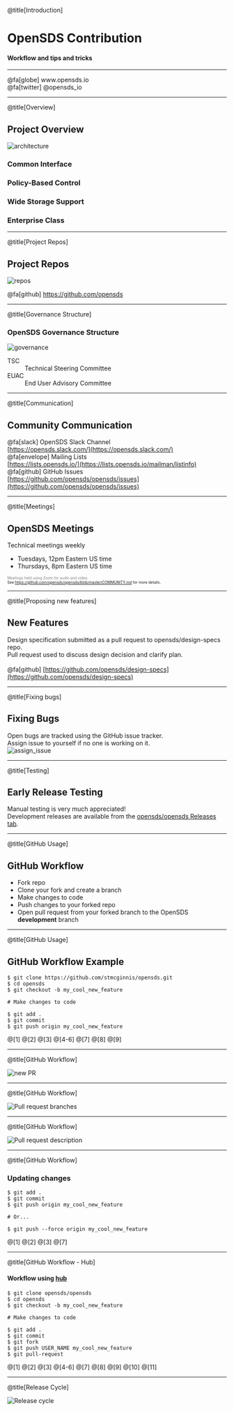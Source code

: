 @title[Introduction]

# OpenSDS Contribution
#### Workflow and tips and tricks

<hr/>
@fa[globe] www.opensds.io <br/>
@fa[twitter] @opensds_io

---

@title[Overview]

## Project Overview

![architecture](Copenhagen2018/Contribution/assets/opensds-overview.png)

### Common Interface
### Policy-Based Control
### Wide Storage Support
### Enterprise Class

---

@title[Project Repos]

## Project Repos

![repos](Copenhagen2018/Contribution/assets/repos.png)

@fa[github] https://github.com/opensds

---

@title[Governance Structure]

### OpenSDS Governance Structure

![governance](Copenhagen2018/Contribution/assets/governance.jpg)

<dl>
  <dt>TSC</dt>
  <dd>Technical Steering Committee</dd>

  <dt>EUAC</dt>
  <dd>End User Advisory Committee</dd>
</dl>

---

@title[Communication]

## Community Communication

@fa[slack] OpenSDS Slack Channel <br/>
[https://opensds.slack.com/](https://opensds.slack.com/) <br/>
@fa[envelope] Mailing Lists <br/>
[https://lists.opensds.io/](https://lists.opensds.io/mailman/listinfo) <br/>
@fa[github] GitHub Issues <br/>
[https://github.com/opensds/opensds/issues](https://github.com/opensds/opensds/issues)

---

@title[Meetings]

## OpenSDS Meetings

Technical meetings weekly

- Tuesdays, 12pm Eastern US time
- Thursdays, 8pm Eastern US time

<span style="font-size:0.6em; color:gray">Meetings held using Zoom for audio
and video.</span>
<br/>
<span style="font-size:0.6em">See https://github.com/opensds/opensds/blob/master/COMMUNITY.md for more
details.</span>

---

@title[Proposing new features]

## New Features

Design specification submitted as a pull request to opensds/design-specs repo.
<br/>
Pull request used to discuss design decision and clarify plan.
<br/>
<br/>
@fa[github]
[https://github.com/opensds/design-specs](https://github.com/opensds/design-specs)

---

@title[Fixing bugs]

## Fixing Bugs

Open bugs are tracked using the GitHub issue tracker.
<br/>
Assign issue to yourself if no one is working on it.
<br/>
![assign_issue](Copenhagen2018/Contribution/assets/assign_issue.png)

---

@title[Testing]

## Early Release Testing

Manual testing is very much appreciated!
<br/>
Development releases are available from the [opensds/opensds Releases
tab](https://github.com/opensds/opensds/releases).

---

@title[GitHub Usage]

## GitHub Workflow

- Fork repo
- Clone your fork and create a branch
- Make changes to code
- Push changes to your forked repo
- Open pull request from your forked branch to the OpenSDS **development**
  branch

---

@title[GitHub Usage]

## GitHub Workflow Example

```
$ git clone https://github.com/stmcginnis/opensds.git
$ cd opensds
$ git checkout -b my_cool_new_feature

# Make changes to code

$ git add .
$ git commit
$ git push origin my_cool_new_feature
```

@[1]
@[2]
@[3]
@[4-6]
@[7]
@[8]
@[9]

---

@title[GitHub Workflow]

![new PR](Copenhagen2018/Contribution/assets/new_pr.png)

---

@title[GitHub Workflow]

![Pull request branches](Copenhagen2018/Contribution/assets/new_pr_branches.png)

---

@title[GitHub Workflow]

![Pull request description](Copenhagen2018/Contribution/assets/new_pr_desc.png)

---

@title[GitHub Workflow]

### Updating changes

```
$ git add .
$ git commit
$ git push origin my_cool_new_feature

# Or...

$ git push --force origin my_cool_new_feature
```

@[1]
@[2]
@[3]
@[7]

---

@title[GitHub Workflow - Hub]

#### Workflow using [hub](https://hub.github.com/)

```
$ git clone opensds/opensds
$ cd opensds
$ git checkout -b my_cool_new_feature

# Make changes to code

$ git add .
$ git commit
$ git fork
$ git push USER_NAME my_cool_new_feature
$ git pull-request
```

@[1]
@[2]
@[3]
@[4-6]
@[7]
@[8]
@[9]
@[10]
@[11]

---

@title[Release Cycle]

![Release cycle](Copenhagen2018/Contribution/assets/roadmap.png)
